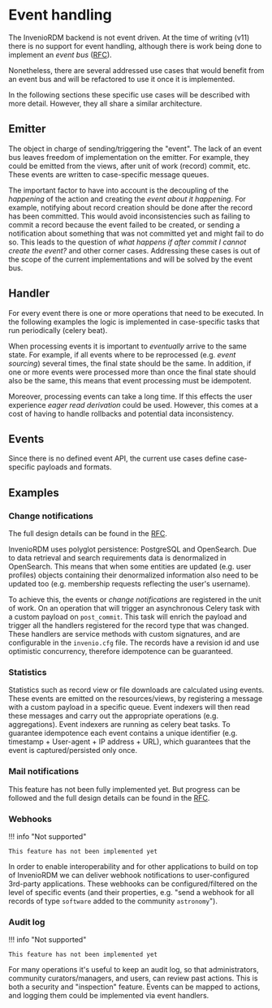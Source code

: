 # Event handling

The InvenioRDM backend is not event driven. At the time of writing (v11) there is no
support for event handling, although there is work being done to implement an
_event bus_ ([RFC](https://github.com/inveniosoftware/rfcs/pull/56)).

Nonetheless, there are several addressed use cases that would benefit from an event bus
and will be refactored to use it once it is implemented.

In the following sections these specific use cases will be described with more detail.
However, they all share a similar architecture.

## Emitter

The object in charge of sending/triggering the "event". The lack of an event bus leaves
freedom of implementation on the emitter. For example, they could be emitted from the
views, after unit of work (record) commit, etc. These events are written to case-specific
message queues.

The important factor to have into account is the decoupling of the _happening_ of the
action and creating the _event about it happening_. For example, notifying about record
creation should be done after the record has been committed. This would avoid
inconsistencies such as failing to commit a record because the event failed to be created,
or sending a notification about something that was not committed yet and might fail to do
so. This leads to the question of _what happens if after commit I cannot create the event?_
and other corner cases. Addressing these cases is out of the scope of the current
implementations and will be solved by the event bus.

## Handler

For every event there is one or more operations that need to be executed. In the following
examples the logic is implemented in case-specific tasks that run periodically (celery
beat).

When processing events it is important to _eventually_ arrive to the same state. For example,
if all events where to be reprocessed (e.g. _event sourcing_) several times, the final
state should be the same. In addition, if one or more events were processed more than once
the final state should also be the same, this means that event processing must be
idempotent.

Moreover, processing events can take a long time. If this effects the user experience _eager read derivation_ could be used. However, this comes at a cost of having to handle rollbacks and potential data inconsistency.

## Events

Since there is no defined event API, the current use cases define case-specific payloads
and formats.

## Examples

### Change notifications

The full design details can be found in the [RFC](https://github.com/inveniosoftware/rfcs/blob/master/rfcs/framework-0062-change-notification.md).

InvenioRDM uses polyglot persistence: PostgreSQL and OpenSearch. Due to data retrieval and
search requirements data is denormalized in OpenSearch. This means that when some
entities  are updated (e.g. user profiles) objects containing their denormalized
information also need to be updated too (e.g. membership requests reflecting the user's
username).

To achieve this, the events or _change notifications_ are registered in the unit of work.
On an operation that will trigger an asynchronous Celery task with a custom payload on
`post_commit`. This task will enrich the payload and trigger all the handlers registered
for the record type that was changed. These handlers are service methods with custom
signatures, and are configurable in the `invenio.cfg` file. The records have a revision id
and use optimistic concurrency, therefore idempotence can be guaranteed.

### Statistics

Statistics such as record view or file downloads are calculated using events. These
events are emitted on the resources/views, by registering a message with a custom payload in a specific queue. Event indexers will then read these messages and
carry out the appropriate operations (e.g. aggregations). Event indexers are running as
celery beat tasks. To guarantee idempotence each event contains a unique identifier (e.g.
timestamp + User-agent + IP address + URL), which guarantees that the event is captured/persisted only once.

### Mail notifications

This feature has not been fully implemented yet. But progress can be followed and the full
design details can be found in the [RFC](https://github.com/inveniosoftware/rfcs/pull/66).

### Webhooks

!!! info "Not supported"

    This feature has not been implemented yet

In order to enable interoperability and for other applications to build on top of
InvenioRDM we can deliver webhook notifications to user-configured 3rd-party applications.
These webhooks can be configured/filtered on the level of specific events (and their
properties, e.g. "send a webhook for all records of type `software` added to the community
`astronomy`").

### Audit log

!!! info "Not supported"

    This feature has not been implemented yet

For many operations it's useful to keep an audit log, so that administrators, community
curators/managers, and users, can review past actions. This is both a security and
"inspection" feature. Events can be mapped to actions, and logging them could be
implemented via event handlers.
